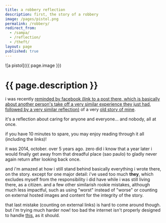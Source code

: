 ```yaml
---
title: a robbery reflection
description: first, the story of a robbery
image: /pages/pistol.png
permalink: /robbery/
redirect_from:
  - /sampa/
  - /reflection/
  - /theft/
layout: page
published: true
---
```


![a pistol]({{ page.image }})

# {{ page.description }}

i was recently [reminded by facebook (link to a post there, which is basically about another person's take off a very similar experience they just had, followed by a very similar reflection)](https://m.facebook.com/story.php?story_fbid=10157009995805868&id=514295867) of a very [old story of mine](https://cregox.net/talk/t/let-us-all-love-sao-paulo-shall-we-a-robbery-tale-followed-by-an-inspiring-idea/67.html).

it's a reflection about caring for anyone and everyone... and nobody, all at once.

if you have 10 minutes to spare, you may enjoy reading through it all (including the links)!

it was 2014, october. over 5 years ago. zero did i know that a year later i would finally get away from that dreadful place (sao paulo) to gladly never again return after looking back once.

and i'm amazed at how i still stand behind basically everything i wrote there, on the story. except for one major detail: i've used too much **they**, which excludes myself from the responsibility i did have while i was still living there, as a citizen. and a few other similarish rookie mistakes, although much less impactful, such as using "worst" instead of "worse" or counting on external hosted images and content for the integrity of the story.

that last mistake (counting on external links) is hard to come around though. but i'm trying much harder now! too bad the internet isn't properly designed to handle [this](/backup), as it should.

